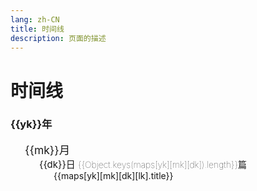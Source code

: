 ```yaml
---
lang: zh-CN
title: 时间线
description: 页面的描述
---
```


# 时间线

<div class="archives-body">
    <div class="archives-box overflow-initial">
        <div v-for="yk in Object.keys(maps).sort((a, b) => {
                                return b - a;
                           })" :key="yk">
            <h3 class="year pointer">{{yk}}年</h3>
            <ul class="list-box">
                <li v-for="mk in Object.keys(maps[yk]).sort((a, b) => {
                                return b - a;
                           })" :key="mk">
                    <span class="month pointer">{{mk}}月</span>
                    <ul class="list-box" style="display: block;">
                        <li class="month-li" v-for="dk in  Object.keys(maps[yk][mk]).sort((a, b) => {
                                                                    return b - a;
                                                           })" :key="dk">
                            <span class="day">{{dk}}日 <span class="num">{{Object.keys(maps[yk][mk][dk]).length}}篇</span> </span>
                            <ul class="list-box" style="display: block;">
                                <li class="article-item" v-for="lk in Object.keys(maps[yk][mk][dk])" :key="lk" >
                                    <router-link :to="maps[yk][mk][dk][lk].path.replace('.md','.html')">{{maps[yk][mk][dk][lk].title}}</router-link>
                                </li>
                            </ul>
                        </li>
                    </ul>
                </li>
            </ul>
        </div>
    </div>
</div>

<Comment></Comment>

<script>
    export default {
    name: 'Timeline',
    data() {
        return {
          maps: {"2021":{"12":{"14":[{"title":"CentOS安装Redis","path":"/backend/redis/CentOS安装Redis.md","createTime":"2021-12-14T11:23:53.259Z"}],"24":[{"title":"Java架构师成长之路-代码优化方案","path":"/backend/java/架构师成长之路.md","createTime":"2021-12-24T05:22:54.469Z"}],"06":[{"title":"N: 鉴于仓库 ‘..‘不支持 ‘amd64‘ 体系结构，跳过配置文件 ‘..‘ 的获取。","path":"/backend/java/仓库不支持amd64体系结构，跳过配置文件..的获取.md","createTime":"2021-12-06T07:48:03.614Z"}]}},"2022":{"02":{"16":[{"title":"@Pattern注解正则表达式校验逗号分隔字符","path":"/backend/java/@Pattern注解正则表达式校验逗号分隔字符.md","createTime":"2022-02-16T09:26:11.352Z"}],"22":[{"title":"Spring单元测试事物不提交问题","path":"/backend/java/Spring单元测试事物不提交问题.md","createTime":"2022-02-22T12:35:01.764Z"},{"title":"通过JdbcTemplate批量更新","path":"/backend/java/通过JdbcTemplate批量更新.md","createTime":"2022-02-22T12:46:47.855Z"},{"title":"好用的技巧","path":"/front/vue/好用的技巧.md","createTime":"2022-02-22T06:05:27.419Z"}],"23":[{"title":"Centos8 yum 阿里源配置的问题","path":"/backend/centos/Centos8Yum阿里源配置的问题.md","createTime":"2022-02-23T11:28:11.070Z"},{"title":"杀死指定名字的所有进程","path":"/backend/centos/杀死指定名字的所有进程.md","createTime":"2022-02-23T09:59:16.477Z"},{"title":"Feign @SpringQueryMap注解","path":"/backend/java/Feign@SpringQueryMap注解.md","createTime":"2022-02-23T10:59:00.026Z"},{"title":"MySQL排序规则引起的索引失效问题","path":"/backend/mysql/MySQL排序规则引起的索引失效问题.md","createTime":"2022-02-23T08:11:17.414Z"},{"title":"nginx: [emerg] the \"ssl\" parameter requires ngx_http_ssl_module","path":"/backend/nginx/[emerg]the\"ssl\"parameterRequiresNgx_http_ssl_module.md","createTime":"2022-02-23T11:27:35.786Z"},{"title":"Must use import to load ES Module lodash-es","path":"/front/js/MustUseImportToLoadESModuleLodash-es.md","createTime":"2022-02-23T11:31:42.012Z"},{"title":"require.context is not a function","path":"/front/vue/require.contextIsNotAfunction.md","createTime":"2022-02-23T11:28:31.708Z"}],"24":[{"title":"java输入一个字符串,要求将该字符串中出现的英文字母,按照顺序 进行输出,区分大小写，且大写优先?","path":"/backend/java/java输入一个字符串,要求将该字符串中出现的英文字母,按照顺序进行输出,区分大小写,且大写优先.md","createTime":"2022-02-24T12:07:38.480Z"},{"title":"fs读取文件,并且替换文件中指定的字符串","path":"/front/vue/fs读取文件,并且替换文件中指定的字符串.md","createTime":"2022-02-24T04:57:00.293Z"}],"25":[{"title":"发现了以元素process开头的无效内容","path":"/backend/java/发现了以元素process开头的无效内容.md","createTime":"2022-02-25T08:33:32.109Z"},{"title":"正则表达式取文本中间内容","path":"/front/js/正则表达式取文本中间内容.md","createTime":"2022-02-25T05:18:35.792Z"}],"26":[{"title":"查看端口号占用情况","path":"/backend/centos/查看端口号占用情况.md","createTime":"2022-02-25T18:07:28.083Z"},{"title":"查看进程详细信息","path":"/backend/centos/查看进程详细信息.md","createTime":"2022-02-25T18:07:28.088Z"},{"title":"CentOS安装NodeJS","path":"/front/nodejs/CentOS安装NodeJS.md","createTime":"2022-02-25T17:58:45.074Z"},{"title":"UnhandledPromiseRejectionWarning: ReferenceError: queueMicrotask is not defined","path":"/front/nodejs/queueMicrotaskIsNotDefined.md","createTime":"2022-02-25T17:49:45.826Z"}],"07":[{"title":"Spring扫描某个包下带有指定自定义注解的类","path":"/backend/java/Spring扫描某个包下带有指定自定义注解的类.md","createTime":"2022-02-07T09:00:43.446Z"}],"09":[{"title":"nginx: error while loading shared libraries: libssl.so.10","path":"/backend/nginx/error_libsslso.md","createTime":"2022-02-09T03:53:43.090Z"}],"08":[{"title":"Vuepress去除Safari浏览器点击h标签时触发的蓝框效果","path":"/front/vue/Vuepress去除Safari浏览器点击h标签时触发的蓝框效果.md","createTime":"2022-02-08T04:08:27.427Z"}]},"01":{"26":[{"title":"对象数组深克隆","path":"/front/js/对象数组深克隆.md","createTime":"2022-01-26T10:08:17.888Z"},{"title":"日期格式刚刚1分钟前等格式化","path":"/front/js/日期格式刚刚1分钟前等格式化.md","createTime":"2022-01-26T10:08:20.124Z"},{"title":"格式化日期","path":"/front/js/格式化日期.md","createTime":"2022-01-26T10:08:21.781Z"},{"title":"设置JSON对象默认值","path":"/front/js/设置JSON对象默认值.md","createTime":"2022-01-26T10:08:24.133Z"},{"title":"VuePress增加备案号","path":"/front/vue/VuePress增加备案号.md","createTime":"2022-01-26T10:08:34.806Z"},{"title":"清除缓存","path":"/front/vue/清除缓存.md","createTime":"2022-01-26T10:08:36.578Z"}],"31":[{"title":"CentOS安装HBase","path":"/backend/hbase/CentOS安装HBase.md","createTime":"2022-01-30T17:27:58.314Z"},{"title":"VuePress2+暗色主题图片置暗方式","path":"/front/vue/VuePress2+暗色主题图片置暗方式.md","createTime":"2022-01-30T17:36:46.717Z"}]}}}
        }
      }
    }
</script>
<style scoped>
.archives-box .num {
    font-size: 14px;
    font-weight: 100;
}
.archives-box .month{
    -webkit-font-smoothing: antialiased;
    -moz-osx-font-smoothing: grayscale;
    font-size: 1.25em;
}
.archives-box .day{
    font-size: 15px;
}
.archives-box ul, ol {
    list-style-type: none;
}
.archives-box .list-box{
     padding-left: 23px;
}
</style>
            